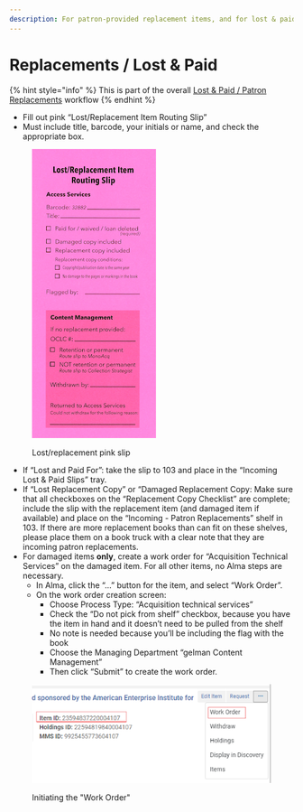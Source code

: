 ```yaml
---
description: For patron-provided replacement items, and for lost & paid items.
---
```


# Replacements / Lost & Paid

{% hint style="info" %}
This is part of the overall [Lost & Paid / Patron Replacements](../../reference/workflow-overviews/lost-and-paid-patron-replacements-overview.md) workflow
{% endhint %}

* Fill out pink “Lost/Replacement Item Routing Slip”
* Must include title, barcode, your initials or name, and check the appropriate box.

<div align="left">

<figure><img src="../../.gitbook/assets/pink slip.png" alt="The bright pink lost/replacement item routing slip"><figcaption><p>Lost/replacement pink slip</p></figcaption></figure>

</div>

* If “Lost and Paid For”: take the slip to 103 and place in the “Incoming Lost & Paid Slips” tray.
* If “Lost Replacement Copy” or “Damaged Replacement Copy: Make sure that all checkboxes on the “Replacement Copy Checklist” are complete; include the slip with the replacement item (and damaged item if available) and place on the “Incoming - Patron Replacements” shelf in 103. If there are more replacement books than can fit on these shelves, please place them on a book truck with a clear note that they are incoming patron replacements.
* For damaged items **only**, create a work order for “Acquisition Technical Services” on the damaged item. For all other items, no Alma steps are necessary.
  * In Alma, click the “...” button for the item, and select “Work Order”.
  * On the work order creation screen:
    * Choose Process Type: “Acquisition technical services”
    * Check the “Do not pick from shelf” checkbox, because you have the item in hand and it doesn’t need to be pulled from the shelf
    * No note is needed because you’ll be including the flag with the book
    * Choose the Managing Department “gelman Content Management”
    * Then click “Submit” to create the work order.

<figure><img src="../../.gitbook/assets/item ID record.png" alt="The item record showing where to select the work order option."><figcaption><p>Initiating the "Work Order"</p></figcaption></figure>



